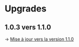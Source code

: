 # Upgrades

## 1.0.3 vers 1.1.0
→ [Mise à jour vers la version 1.1.0](https://www.esup-portail.org/wiki/x/B4CSVg)
